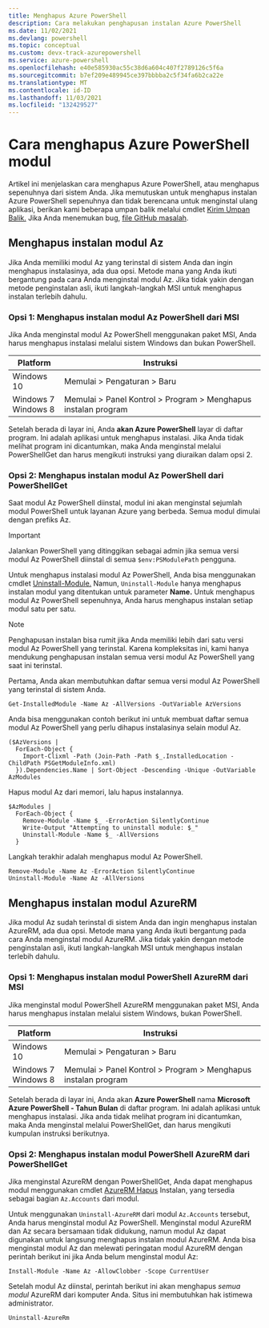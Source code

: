 ```yaml
---
title: Menghapus Azure PowerShell
description: Cara melakukan penghapusan instalan Azure PowerShell
ms.date: 11/02/2021
ms.devlang: powershell
ms.topic: conceptual
ms.custom: devx-track-azurepowershell
ms.service: azure-powershell
ms.openlocfilehash: e40e585930ac55c38d6a604c407f2789126c5f6a
ms.sourcegitcommit: b7ef209e489945ce397bbbba2c5f34fa6b2ca22e
ms.translationtype: MT
ms.contentlocale: id-ID
ms.lasthandoff: 11/03/2021
ms.locfileid: "132429527"
---
```

# <a name="how-to-uninstall-azure-powershell-modules"></a>Cara menghapus Azure PowerShell modul

Artikel ini menjelaskan cara menghapus Azure PowerShell, atau menghapus sepenuhnya dari sistem Anda.
Jika memutuskan untuk menghapus instalan Azure PowerShell sepenuhnya dan tidak berencana untuk menginstal ulang aplikasi, berikan kami beberapa umpan balik melalui cmdlet [Kirim Umpan Balik.](/powershell/module/az.accounts/send-feedback) Jika Anda menemukan bug, [file GitHub masalah](https://github.com/azure/azure-powershell/issues).

## <a name="uninstall-the-az-module"></a>Menghapus instalan modul Az

Jika Anda memiliki modul Az yang terinstal di sistem Anda dan ingin menghapus instalasinya, ada dua opsi. Metode mana yang Anda ikuti bergantung pada cara Anda menginstal modul Az. Jika tidak yakin dengan metode penginstalan asli, ikuti langkah-langkah MSI untuk menghapus instalan terlebih dahulu.

### <a name="option-1-uninstall-the-az-powershell-module-from-msi"></a>Opsi 1: Menghapus instalan modul Az PowerShell dari MSI

Jika Anda menginstal modul Az PowerShell menggunakan paket MSI, Anda harus menghapus instalasi melalui sistem Windows dan bukan PowerShell.

|         Platform         |                      Instruksi                      |
| ------------------------ | ------------------------------------------------------ |
| Windows 10               | Memulai > Pengaturan > Baru                                |
| Windows 7 </br>Windows 8 | Memulai > Panel Kontrol > Program > Menghapus instalan program |

Setelah berada di layar ini, Anda **akan Azure PowerShell** layar di daftar program. Ini adalah aplikasi untuk menghapus instalasi. Jika Anda tidak melihat program ini dicantumkan, maka Anda menginstal melalui PowerShellGet dan harus mengikuti instruksi yang diuraikan dalam opsi 2.

### <a name="option-2-uninstall-the-az-powershell-module-from-powershellget"></a>Opsi 2: Menghapus instalan modul Az PowerShell dari PowerShellGet

Saat modul Az PowerShell diinstal, modul ini akan menginstal sejumlah modul PowerShell untuk layanan Azure yang berbeda. Semua modul dimulai dengan prefiks Az.

> [!IMPORTANT]
> Jalankan PowerShell yang ditinggikan sebagai admin jika semua versi modul Az PowerShell diinstal di semua `$env:PSModulePath` pengguna.

Untuk menghapus instalasi modul Az PowerShell, Anda bisa menggunakan cmdlet [Uninstall-Module.](/powershell/module/powershellget/uninstall-module) Namun, `Uninstall-Module` hanya menghapus instalan modul yang ditentukan untuk parameter **Name.** Untuk menghapus modul Az PowerShell sepenuhnya, Anda harus menghapus instalan setiap modul satu per satu.

> [!NOTE]
> Penghapusan instalan bisa rumit jika Anda memiliki lebih dari satu versi modul Az PowerShell yang terinstal. Karena kompleksitas ini, kami hanya mendukung penghapusan instalan semua versi modul Az PowerShell yang saat ini terinstal.

Pertama, Anda akan membutuhkan daftar semua versi modul Az PowerShell yang terinstal di sistem Anda.

```azurepowershell-interactive
Get-InstalledModule -Name Az -AllVersions -OutVariable AzVersions
```

Anda bisa menggunakan contoh berikut ini untuk membuat daftar semua modul Az PowerShell yang perlu dihapus instalasinya selain modul Az.

```azurepowershell-interactive
($AzVersions |
  ForEach-Object {
    Import-Clixml -Path (Join-Path -Path $_.InstalledLocation -ChildPath PSGetModuleInfo.xml)
  }).Dependencies.Name | Sort-Object -Descending -Unique -OutVariable AzModules
```

Hapus modul Az dari memori, lalu hapus instalannya.

```azurepowershell-interactive
$AzModules |
  ForEach-Object {
    Remove-Module -Name $_ -ErrorAction SilentlyContinue
    Write-Output "Attempting to uninstall module: $_"
    Uninstall-Module -Name $_ -AllVersions
  }
```

Langkah terakhir adalah menghapus modul Az PowerShell.

```azurepowershell-interactive
Remove-Module -Name Az -ErrorAction SilentlyContinue
Uninstall-Module -Name Az -AllVersions
```

## <a name="uninstall-the-azurerm-module"></a>Menghapus instalan modul AzureRM

Jika modul Az sudah terinstal di sistem Anda dan ingin menghapus instalan AzureRM, ada dua opsi. Metode mana yang Anda ikuti bergantung pada cara Anda menginstal modul AzureRM. Jika tidak yakin dengan metode penginstalan asli, ikuti langkah-langkah MSI untuk menghapus instalan terlebih dahulu.

### <a name="option-1-uninstall-the-azurerm-powershell-module-from-msi"></a>Opsi 1: Menghapus instalan modul PowerShell AzureRM dari MSI

Jika menginstal modul PowerShell AzureRM menggunakan paket MSI, Anda harus menghapus instalan melalui sistem Windows, bukan PowerShell.

|         Platform         |                      Instruksi                      |
| ------------------------ | ------------------------------------------------------ |
| Windows 10               | Memulai > Pengaturan > Baru                                |
| Windows 7 </br>Windows 8 | Memulai > Panel Kontrol > Program > Menghapus instalan program |

Setelah berada di layar ini, Anda akan **Azure PowerShell** nama **Microsoft Azure PowerShell - Tahun Bulan** di daftar program. Ini adalah aplikasi untuk menghapus instalasi. Jika anda tidak melihat program ini dicantumkan, maka Anda menginstal melalui PowerShellGet, dan harus mengikuti kumpulan instruksi berikutnya.

### <a name="option-2-uninstall-the-azurerm-powershell-module-from-powershellget"></a>Opsi 2: Menghapus instalan modul PowerShell AzureRM dari PowerShellGet

Jika menginstal AzureRM dengan PowerShellGet, Anda dapat menghapus modul menggunakan cmdlet [AzureRM Hapus](/powershell/module/az.accounts/uninstall-azurerm) Instalan, yang tersedia sebagai bagian `Az.Accounts` dari modul.

Untuk menggunakan `Uninstall-AzureRM` dari modul `Az.Accounts` tersebut, Anda harus menginstal modul Az PowerShell. Menginstal modul AzureRM dan Az secara bersamaan tidak didukung, namun modul Az dapat digunakan untuk langsung menghapus instalan modul AzureRM. Anda bisa menginstal modul Az dan melewati peringatan modul AzureRM dengan perintah berikut ini jika Anda belum menginstal modul Az:

```powershell-interactive
Install-Module -Name Az -AllowClobber -Scope CurrentUser
```

Setelah modul Az diinstal, perintah berikut ini akan menghapus _semua modul_ AzureRM dari komputer Anda. Situs ini membutuhkan hak istimewa administrator.

```powershell-interactive
Uninstall-AzureRm
```
